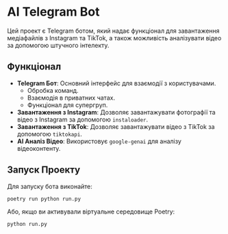 # AI Telegram Bot

Цей проект є Telegram ботом, який надає функціонал для завантаження медіафайлів з Instagram та TikTok, а також можливість аналізувати відео за допомогою штучного інтелекту.

## Функціонал

- **Telegram Бот**: Основний інтерфейс для взаємодії з користувачами.
  - Обробка команд.
  - Взаємодія в приватних чатах.
  - Функціонал для супергруп.
- **Завантаження з Instagram**: Дозволяє завантажувати фотографії та відео з Instagram за допомогою `instaloader`.
- **Завантаження з TikTok**: Дозволяє завантажувати відео з TikTok за допомогою `tiktokapi`.
- **AI Аналіз Відео**: Використовує `google-genai` для аналізу відеоконтенту.

## Запуск Проекту

Для запуску бота виконайте:

```bash
poetry run python run.py
```

Або, якщо ви активували віртуальне середовище Poetry:

```bash
python run.py
